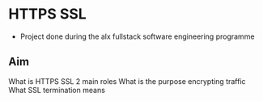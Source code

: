 # HTTPS SSL
- Project done during the alx fullstack software engineering programme

## Aim

What is HTTPS SSL 2 main roles
What is the purpose encrypting traffic
What SSL termination means
